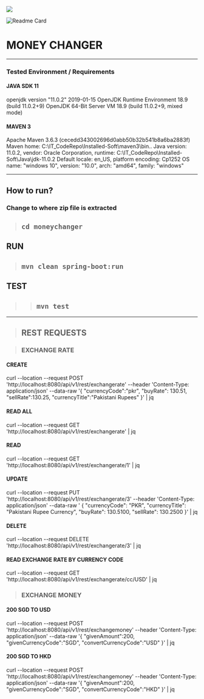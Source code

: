 ![](https://img.shields.io/github/license/majidhameed/moneychanger?style=plastic)

![Readme Card](https://github-readme-stats.vercel.app/api/pin/?username=majidhameed&repo=issuetracker&show_owner=true)
# MONEY CHANGER

---
### Tested Environment / Requirements
#### JAVA SDK 11
openjdk version "11.0.2" 2019-01-15
OpenJDK Runtime Environment 18.9 (build 11.0.2+9)
OpenJDK 64-Bit Server VM 18.9 (build 11.0.2+9, mixed mode)

#### MAVEN 3
Apache Maven 3.6.3 (cecedd343002696d0abb50b32b541b8a6ba2883f)
Maven home: C:\IT_CodeRepo\Installed-Soft\maven3\bin\..
Java version: 11.0.2, vendor: Oracle Corporation, runtime: C:\IT_CodeRepo\Installed-Soft\Java\jdk-11.0.2
Default locale: en_US, platform encoding: Cp1252
OS name: "windows 10", version: "10.0", arch: "amd64", family: "windows"

---
## How to run?
### Change to where zip file is extracted
> ## `cd moneychanger`

## RUN
> ## `mvn clean spring-boot:run`

## TEST
>> ## `mvn test`
---

>## REST REQUESTS

>### EXCHANGE RATE
#### CREATE
curl --location --request POST 'http://localhost:8080/api/v1/rest/exchangerate' --header 'Content-Type: application/json' --data-raw '{
"currencyCode":"pkr",
"buyRate": 130.51,
"sellRate":130.25,
"currencyTitle":"Pakistani Rupees"
}' | jq

#### READ ALL 
curl --location --request GET 'http://localhost:8080/api/v1/rest/exchangerate' | jq

#### READ
curl --location --request GET 'http://localhost:8080/api/v1/rest/exchangerate/1' | jq

#### UPDATE
curl --location --request PUT 'http://localhost:8080/api/v1/rest/exchangerate/3' --header 'Content-Type: application/json' --data-raw ' {
"currencyCode": "PKR",
"currencyTitle": "Pakistani Rupee Currency",
"buyRate": 130.5100,
"sellRate": 130.2500
}' | jq 

#### DELETE
curl --location --request DELETE 'http://localhost:8080/api/v1/rest/exchangerate/3' | jq

#### READ EXCHANGE RATE BY CURRENCY CODE
curl --location --request GET 'http://localhost:8080/api/v1/rest/exchangerate/cc/USD' | jq

> ### EXCHANGE MONEY
#### 200 SGD TO USD
curl --location --request POST 'http://localhost:8080/api/v1/rest/exchangemoney' --header 'Content-Type: application/json' --data-raw '{
"givenAmount":200,
"givenCurrencyCode":"SGD",
"convertCurrencyCode":"USD"
}' | jq

#### 200 SGD TO HKD 
curl --location --request POST 'http://localhost:8080/api/v1/rest/exchangemoney' --header 'Content-Type: application/json' --data-raw '{
"givenAmount":200,
"givenCurrencyCode":"SGD",
"convertCurrencyCode":"HKD"
}' | jq
